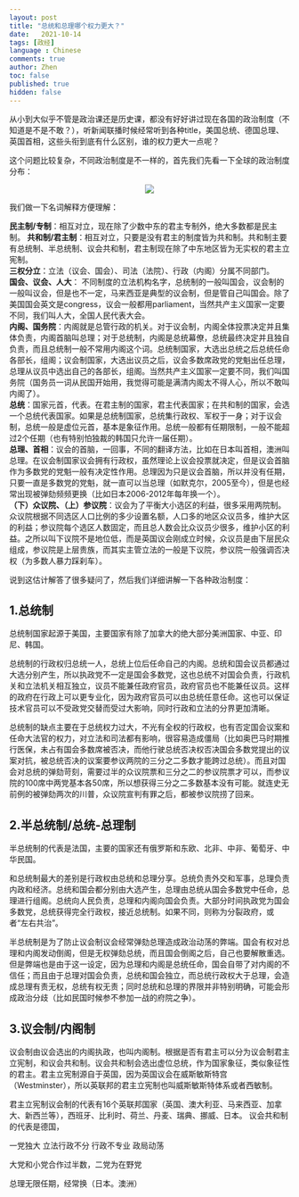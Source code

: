 ```yaml
---
layout: post
title: "总统和总理哪个权力更大？"
date:   2021-10-14
tags: [政经]
language : Chinese
comments: true
author: Zhen
toc: false
published: true
hidden: false
---
```

从小到大似乎不管是政治课还是历史课，都没有好好讲过现在各国的政治制度（不知道是不是不敢？），听新闻联播时候经常听到各种title，美国总统、德国总理、英国首相，这些头衔到底有什么区别，谁的权力更大一点呢？

这个问题比较复杂，不同政治制度是不一样的，首先我们先看一下全球的政治制度分布：<!-- more -->
<p align="center"> <img src="{{ site.imageurl }}/全世界政权.png"> </p> 

我们做一下名词解释方便理解：

**民主制/专制**：相互对立，现在除了少数中东的君主专制外，绝大多数都是民主制。
**共和制/君主制**：相互对立，只要是没有君主的制度皆为共和制。共和制主要有总统制、半总统制、议会共和制，君主制现在除了中东地区皆为无实权的君主立宪制。   
**三权分立**：立法（议会、国会）、司法（法院）、行政（内阁）分属不同部门。   
**国会、议会、人大**： 不同制度的立法机构名字，总统制的一般叫国会，议会制的一般叫议会，但是也不一定，马来西亚是典型的议会制，但是管自己叫国会。除了美国国会英文是congress，议会一般都用parliament，当然共产主义国家一定要不同，我们叫人大，全国人民代表大会。   
**内阁、国务院**：内阁就是总管行政的机关。对于议会制，内阁全体投票决定并且集体负责，内阁首脑叫总理；对于总统制，内阁是总统幕僚，总统最终决定并且独自负责，而且总统制一般不常用内阁这个词。总统制国家，大选出总统之后总统任命各部长，组阁；议会制国家，大选出议员之后，议会多数席政党的党魁出任总理，总理从议员中选出自己的各部长，组阁。当然共产主义国家一定要不同，我们叫国务院（国务员一词从民国开始用，我觉得可能是满清内阁太不得人心，所以不敢叫内阁了）。   
**总统**：国家元首，代表。在君主制的国家，君主代表国家；在共和制的国家，会选一个总统代表国家。如果是总统制国家，总统集行政权、军权于一身；对于议会制，总统一般是虚位元首，基本是象征作用。总统一般都有任期限制，一般不能超过2个任期（也有特别怕独裁的韩国只允许一届任期）。   
**总理、首相**：议会的首脑，一回事，不同的翻译方法，比如在日本叫首相，澳洲叫总理。在议会制国家议会拥有行政权，虽然理论上议会投票就决定，但是议会首脑作为多数党的党魁一般有决定性作用。总理因为只是议会首脑，所以并没有任期，只要一直是多数党的党魁，就一直可以当总理（如默克尔，2005至今），但是也经常出现被弹劾频频更换（比如日本2006-2012年每年换一个）。   
**（下）众议院、（上）参议院**：议会为了平衡大小选区的利益，很多采用两院制。众议院根据不同选区人口比例的多少设置名额，人口多的地区众议员多，维护大区的利益；参议院每个选区人数固定，而且总人数会比众议员少很多，维护小区的利益。之所以叫下议院不是地位低，而是英国议会刚成立时候，众议员是由下层民众组成，参议院是上层贵族，而其实主管立法的一般是下议院，参议院一般强调否决权（为多数人暴力踩刹车）。

说到这估计解答了很多疑问了，然后我们详细讲解一下各种政治制度：

## 1.总统制
总统制国家起源于美国，主要国家有除了加拿大的绝大部分美洲国家、中亚、印尼、韩国。

总统制的行政权归总统一人，总统上位后任命自己的内阁。总统和国会议员都通过大选分别产生，所以执政党不一定是国会多数党，这也总统不对国会负责，行政机关和立法机关相互独立，议员不能兼任政府官员，政府官员也不能兼任议员。这样的政府在行政上可以更专业化，因为政府官员可以由总统任意任命。这也可以保证技术官员可以不受政党交替而受过大影响，同时行政和立法的分界更加清晰。

总统制的缺点主要在于总统权力过大，不光有全权的行政权，也有否定国会议案和任命大法官的权力，对立法和司法都有影响，很容易造成僵局（比如奥巴马时期推行医保，未占有国会多数席被否决，而他行驶总统否决权否决国会多数党提出的议案对抗，被总统否决的议案要参议两院的三分之二多数才能跨过总统）。而且对国会对总统的弹劾苛刻，需要过半的众议院票和三分之二的参议院票才可以，而参议院的100席中两党基本各50席，所以想获得三分之二多数基本没有可能。就连史无前例的被弹劾两次的川普，众议院宣判有罪之后，都被参议院捞了回来。

## 2.半总统制/总统-总理制
半总统制的代表是法国，主要的国家还有俄罗斯和东欧、北非、中非、葡萄牙、中华民国。

和总统制最大的差别是行政权由总统和总理分享。总统负责外交和军事，总理负责内政和经济。总统和国会都分别由大选产生，总理由总统从国会多数党中任命，总理进行组阁。总统向人民负责，总理和内阁向国会负责。大部分时间执政党为国会多数党，总统获得完全行政权，接近总统制。如果不同，则称为分裂政府，或者“左右共治”。

半总统制是为了防止议会制议会经常弹劾总理造成政治动荡的弊端。国会有权对总理和内阁发动倒阁，但是无权弹劾总统，而且国会倒阁之后，自己也要解散重选。但是弊端也是由于这一设定，因为总理和内阁是总统任命，国会自带了对内阁的不信任；而且由于总理对国会负责，总统和国会独立，而总统行政权大于总理，会造成总理有责无权，总统有权无责；同时总统和总理的界限并非特别明确，可能会形成政治分歧（比如民国时候参不参加一战的府院之争）。

## 3.议会制/内阁制
议会制由议会选出的内阁执政，也叫内阁制。根据是否有君主可以分为议会制君主立宪制，和议会共和制。议会共和制会选出虚位总统，作为国家象征，类似象征性的君主。君主立宪制源自于英国，因为英国议会在威斯敏斯特宫（Westminster），所以英联邦的君主立宪制也叫威斯敏斯特体系或者西敏制。

君主立宪制议会制的代表有16个英联邦国家（英国、澳大利亚、马来西亚、加拿大、新西兰等），西班牙、比利时、荷兰、丹麦、瑞典、挪威、日本。 议会共和制的代表是德国，

一党独大 立法行政不分 行政不专业 政局动荡 


大党和小党合作过半数，二党为在野党


总理无限任期，经常换（日本。澳洲）
<!--stackedit_data:
eyJoaXN0b3J5IjpbMTI0OTU1Nzc2MSwxOTQ1NjMxMDU1LC0xMj
I4MzU2NTE4LDE5MzI4ODI1MzQsMTc4OTAxOTQ2NSwxMTk5MjQz
MDAsLTE3ODExODg2MjgsLTk4MTg2ODExNCwxMzMzODU4MDc0LD
kzOTM3NDI4NCwtMTI5NTkwNTk2OCwtNjgyNjY3MTgwLDI5MDE5
NTU1MiwtMTYzNzI2Nzc2MywzMDQyMjU0MjcsOTg5Njc4MTk5XX
0=
-->
